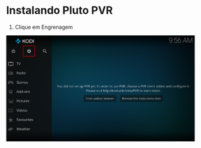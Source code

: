 # Instalando Pluto PVR

1. Clique em Engrenagem<br>
   
![Passo 1](https://raw.githubusercontent.com/kodishmediacenter/Kodish-Lupa/main/pvr-pluto/Screenshot_1.png)
